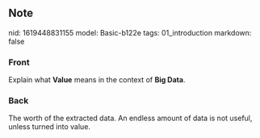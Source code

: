 ## Note
nid: 1619448831155
model: Basic-b122e
tags: 01_introduction
markdown: false

### Front
Explain what <b>Value</b> means in the context of <b>Big Data</b>.

### Back
The worth of the extracted data. An endless amount of data is not useful, unless turned into value.
